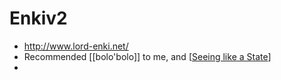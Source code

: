# Enkiv2
- http://www.lord-enki.net/
- Recommended [[bolo'bolo]] to me, and [[Seeing like a State]]
- 

[//begin]: # "Autogenerated link references for markdown compatibility"
[Seeing like a State]: seeing-like-a-state "Seeing Like a State"
[//end]: # "Autogenerated link references"